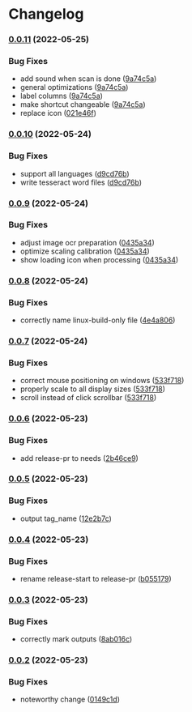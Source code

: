 # Changelog

### [0.0.11](https://github.com/Vilsol/oshabi/compare/v0.0.10...v0.0.11) (2022-05-25)


### Bug Fixes

* add sound when scan is done ([9a74c5a](https://github.com/Vilsol/oshabi/commit/9a74c5a4f62cbf04450bfcafee88791df9d56b15))
* general optimizations ([9a74c5a](https://github.com/Vilsol/oshabi/commit/9a74c5a4f62cbf04450bfcafee88791df9d56b15))
* label columns ([9a74c5a](https://github.com/Vilsol/oshabi/commit/9a74c5a4f62cbf04450bfcafee88791df9d56b15))
* make shortcut changeable ([9a74c5a](https://github.com/Vilsol/oshabi/commit/9a74c5a4f62cbf04450bfcafee88791df9d56b15))
* replace icon ([021e46f](https://github.com/Vilsol/oshabi/commit/021e46fe577575e99a662bc0f91ce969464c7904))

### [0.0.10](https://github.com/Vilsol/oshabi/compare/v0.0.9...v0.0.10) (2022-05-24)


### Bug Fixes

* support all languages ([d9cd76b](https://github.com/Vilsol/oshabi/commit/d9cd76b5179b641139aeb4f8d1aac29d2b2fa8e5))
* write tesseract word files ([d9cd76b](https://github.com/Vilsol/oshabi/commit/d9cd76b5179b641139aeb4f8d1aac29d2b2fa8e5))

### [0.0.9](https://github.com/Vilsol/oshabi/compare/v0.0.8...v0.0.9) (2022-05-24)


### Bug Fixes

* adjust image ocr preparation ([0435a34](https://github.com/Vilsol/oshabi/commit/0435a3424b8f77e1dde529e9f7961615a6b5ae11))
* optimize scaling calibration ([0435a34](https://github.com/Vilsol/oshabi/commit/0435a3424b8f77e1dde529e9f7961615a6b5ae11))
* show loading icon when processing ([0435a34](https://github.com/Vilsol/oshabi/commit/0435a3424b8f77e1dde529e9f7961615a6b5ae11))

### [0.0.8](https://github.com/Vilsol/oshabi/compare/v0.0.7...v0.0.8) (2022-05-24)


### Bug Fixes

* correctly name linux-build-only file ([4e4a806](https://github.com/Vilsol/oshabi/commit/4e4a806e5fe245380519ae705198215dc01296bb))

### [0.0.7](https://github.com/Vilsol/oshabi/compare/v0.0.6...v0.0.7) (2022-05-24)


### Bug Fixes

* correct mouse positioning on windows ([533f718](https://github.com/Vilsol/oshabi/commit/533f718d1b5440b6a548d97be03b493fe839d370))
* properly scale to all display sizes ([533f718](https://github.com/Vilsol/oshabi/commit/533f718d1b5440b6a548d97be03b493fe839d370))
* scroll instead of click scrollbar ([533f718](https://github.com/Vilsol/oshabi/commit/533f718d1b5440b6a548d97be03b493fe839d370))

### [0.0.6](https://github.com/Vilsol/oshabi/compare/v0.0.5...v0.0.6) (2022-05-23)


### Bug Fixes

* add release-pr to needs ([2b46ce9](https://github.com/Vilsol/oshabi/commit/2b46ce90872c22bf1b0b2492ff7cedfccc944347))

### [0.0.5](https://github.com/Vilsol/oshabi/compare/v0.0.4...v0.0.5) (2022-05-23)


### Bug Fixes

* output tag_name ([12e2b7c](https://github.com/Vilsol/oshabi/commit/12e2b7cf8f92a2a9c035d2cd043b6205c1414fd2))

### [0.0.4](https://github.com/Vilsol/oshabi/compare/v0.0.3...v0.0.4) (2022-05-23)


### Bug Fixes

* rename release-start to release-pr ([b055179](https://github.com/Vilsol/oshabi/commit/b055179f4ade51ec7189305232a322f4c7644b54))

### [0.0.3](https://github.com/Vilsol/oshabi/compare/v0.0.2...v0.0.3) (2022-05-23)


### Bug Fixes

* correctly mark outputs ([8ab016c](https://github.com/Vilsol/oshabi/commit/8ab016c40e286c78a1e657cec08041d9ba62675b))

### [0.0.2](https://github.com/Vilsol/oshabi/compare/v0.0.1...v0.0.2) (2022-05-23)


### Bug Fixes

* noteworthy change ([0149c1d](https://github.com/Vilsol/oshabi/commit/0149c1dc8c8e3a669fa2c57de513b8b2ba4af19c))
